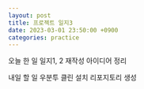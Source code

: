 ```yaml
---
layout: post
title: 프로젝트 일지3
date: 2023-03-01 23:50:00 +0900
categories: practice
---
```

오늘 한 일
일지1, 2 재작성
아이디어 정리

내일 할 일
우분투 클린 설치
리포지토리 생성
